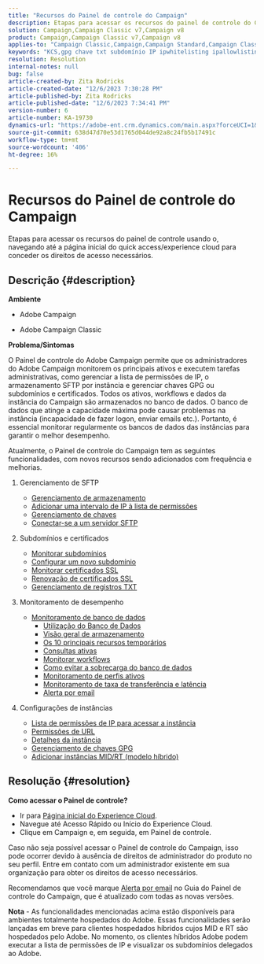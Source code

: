 ```yaml
---
title: "Recursos do Painel de controle do Campaign"
description: Etapas para acessar os recursos do painel de controle do Campaign
solution: Campaign,Campaign Classic v7,Campaign v8
product: Campaign,Campaign Classic v7,Campaign v8
applies-to: "Campaign Classic,Campaign,Campaign Standard,Campaign Classic v7,Campaign v8"
keywords: "KCS,gpg chave txt subdomínio IP ipwhitelisting ipallowlisting ip permitem listar fluxo de trabalho delegação cname csr ssl sftp txt url permissão monitorar a taxa de transferência"
resolution: Resolution
internal-notes: null
bug: false
article-created-by: Zita Rodricks
article-created-date: "12/6/2023 7:30:28 PM"
article-published-by: Zita Rodricks
article-published-date: "12/6/2023 7:34:41 PM"
version-number: 6
article-number: KA-19730
dynamics-url: "https://adobe-ent.crm.dynamics.com/main.aspx?forceUCI=1&pagetype=entityrecord&etn=knowledgearticle&id=988765e3-6d94-ee11-be37-6045bd006a22"
source-git-commit: 638d47d70e53d1765d044de92a8c24fb5b17491c
workflow-type: tm+mt
source-wordcount: '406'
ht-degree: 16%

---
```


# Recursos do Painel de controle do Campaign


Etapas para acessar os recursos do painel de controle usando o, navegando até a página inicial do quick access/experience cloud para conceder os direitos de acesso necessários.

## Descrição {#description}


<b>Ambiente</b>

- Adobe Campaign

- Adobe Campaign Classic

<b>Problema/Sintomas</b>

O Painel de controle do Adobe Campaign permite que os administradores do Adobe Campaign monitorem os principais ativos e executem tarefas administrativas, como gerenciar a lista de permissões de IP, o armazenamento SFTP por instância e gerenciar chaves GPG ou subdomínios e certificados. Todos os ativos, workflows e dados da instância do Campaign são armazenados no banco de dados. O banco de dados que atinge a capacidade máxima pode causar problemas na instância (incapacidade de fazer logon, enviar emails etc.). Portanto, é essencial monitorar regularmente os bancos de dados das instâncias para garantir o melhor desempenho.

Atualmente, o Painel de controle do Campaign tem as seguintes funcionalidades, com novos recursos sendo adicionados com frequência e melhorias.

1. Gerenciamento de SFTP
   - [Gerenciamento de armazenamento](https://experienceleague.adobe.com/docs/control-panel/using/sftp-management/sftp-storage-management.html?lang=en)
   - [Adicionar uma intervalo de IP à lista de permissões](https://experienceleague.adobe.com/docs/control-panel/using/sftp-management/ip-range-allow-listing.html?lang=en)
   - [Gerenciamento de chaves](https://experienceleague.adobe.com/docs/control-panel/using/sftp-management/key-management.html?lang=en)
   - [Conectar-se a um servidor SFTP](https://experienceleague.adobe.com/docs/control-panel/using/sftp-management/logging-into-sftp-server.html?lang=en)
2. Subdomínios e certificados
   - [Monitorar subdomínios](https://experienceleague.adobe.com/docs/control-panel/using/subdomains-and-certificates/monitoring-subdomains.html?lang=en)
   - [Configurar um novo subdomínio](https://experienceleague.adobe.com/docs/control-panel/using/subdomains-and-certificates/setting-up-new-subdomain.html?lang=pt-BR)
   - [Monitorar certificados SSL](https://experienceleague.adobe.com/docs/control-panel/using/subdomains-and-certificates/monitoring-ssl-certificates.html?lang=en)
   - [Renovação de certificados SSL](https://experienceleague.adobe.com/docs/control-panel/using/subdomains-and-certificates/renewing-subdomain-certificate.html?lang=pt-BR)
   - [Gerenciamento de registros TXT](https://experienceleague.adobe.com/docs/control-panel/using/subdomains-and-certificates/managing-txt-records.html?lang=en)
3. Monitoramento de desempenho
   - [Monitoramento de banco de dados](https://experienceleague.adobe.com/docs/control-panel/using/performance-monitoring/database-monitoring/database-monitoring.html?lang=en)
      - [Utilização do Banco de Dados](https://experienceleague.adobe.com/docs/control-panel/using/performance-monitoring/database-monitoring/database-utilization.html?lang=en)
      - [Visão geral de armazenamento](https://experienceleague.adobe.com/docs/control-panel/using/performance-monitoring/database-monitoring/database-storage-overview.html?lang=en)
      - [Os 10 principais recursos temporários](https://experienceleague.adobe.com/docs/control-panel/using/performance-monitoring/database-monitoring/database-top-ten-resources.html?lang=en)
      - [Consultas ativas](https://experienceleague.adobe.com/docs/control-panel/using/performance-monitoring/database-monitoring/database-active-queries.html?lang=en)
      - [Monitorar workflows](https://experienceleague.adobe.com/docs/control-panel/using/performance-monitoring/database-monitoring/workflow-monitoring.html?lang=pt-BR)
      - [Como evitar a sobrecarga do banco de dados](https://experienceleague.adobe.com/docs/control-panel/using/performance-monitoring/database-monitoring/database-preventing-overload.html?lang=en)
      - [Monitoramento de perfis ativos](https://experienceleague.adobe.com/docs/control-panel/using/performance-monitoring/active-profiles-monitoring.html?lang=en)
      - [Monitoramento de taxa de transferência e latência](https://experienceleague.adobe.com/docs/control-panel/using/performance-monitoring/thoughputs-latencies.html?lang=en)
      - [Alerta por email](https://experienceleague.adobe.com/docs/control-panel/using/performance-monitoring/email-alerting.html?lang=en)
4. Configurações de instâncias

   - [Lista de permissões de IP para acessar a instância](https://experienceleague.adobe.com/docs/control-panel/using/instances-settings/ip-allow-listing-instance-access.html?lang=en)
   - [Permissões de URL](https://experienceleague.adobe.com/docs/control-panel/using/instances-settings/url-permissions.html?lang=en)
   - [Detalhes da instância](https://experienceleague.adobe.com/docs/control-panel/using/instances-settings/instance-details.html?lang=en)
   - [Gerenciamento de chaves GPG](https://experienceleague.adobe.com/docs/control-panel/using/instances-settings/gpg-keys-management.html?lang=en)
   - [Adicionar instâncias MID/RT (modelo híbrido)](https://experienceleague.adobe.com/docs/control-panel/using/instances-settings/external-accounts.html?lang=en)



## Resolução {#resolution}


<b>Como acessar o Painel de controle? </b>

- Ir para [Página inicial do Experience Cloud](https://experiencecloud.adobe.com).
- Navegue até Acesso Rápido ou Início do Experience Cloud.
- Clique em Campaign e, em seguida, em Painel de controle.


Caso não seja possível acessar o Painel de controle do Campaign, isso pode ocorrer devido à ausência de direitos de administrador do produto no seu perfil. Entre em contato com um administrador existente em sua organização para obter os direitos de acesso necessários.

Recomendamos que você marque [Alerta por email](https://experienceleague.adobe.com/docs/control-panel/using/alerts-events/email-alerting.html) no Guia do Painel de controle do Campaign, que é atualizado com todas as novas versões.

<b>Nota</b> - As funcionalidades mencionadas acima estão disponíveis para ambientes totalmente hospedados do Adobe. Essas funcionalidades serão lançadas em breve para clientes hospedados híbridos cujos MID e RT são hospedados pelo Adobe. No momento, os clientes híbridos Adobe podem executar a lista de permissões de IP e visualizar os subdomínios delegados ao Adobe.
